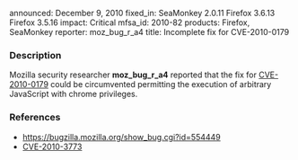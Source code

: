 announced: December 9, 2010
fixed_in: SeaMonkey 2.0.11
          Firefox 3.6.13
          Firefox 3.5.16
impact: Critical
mfsa_id: 2010-82
products: Firefox, SeaMonkey
reporter: moz_bug_r_a4
title: Incomplete fix for CVE-2010-0179

<h3>Description</h3>

<p>Mozilla security researcher <strong>moz_bug_r_a4</strong> reported
that the fix
for <a href="https://bugzilla.mozilla.org/show_bug.cgi?id=504021">CVE-2010-0179</a>
could be circumvented permitting the execution of arbitrary JavaScript
with chrome privileges.</p>

<h3>References</h3>

<ul>
  <li><a href="https://bugzilla.mozilla.org/show_bug.cgi?id=554449">https://bugzilla.mozilla.org/show_bug.cgi?id=554449</a></li>
  <li><a class="ex-ref" href="http://cve.mitre.org/cgi-bin/cvename.cgi?name=CVE-2010-3773">CVE-2010-3773</a></li>
</ul>




